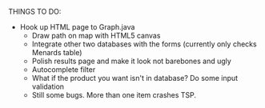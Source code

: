 THINGS TO DO:

- Hook up HTML page to Graph.java
  - Draw path on map with HTML5 canvas
  - Integrate other two databases with the forms (currently only checks Menards table)
  - Polish results page and make it look not barebones and ugly
  - Autocomplete filter
  - What if the product you want isn't in database? Do some input validation
  - Still some bugs. More than one item crashes TSP.
